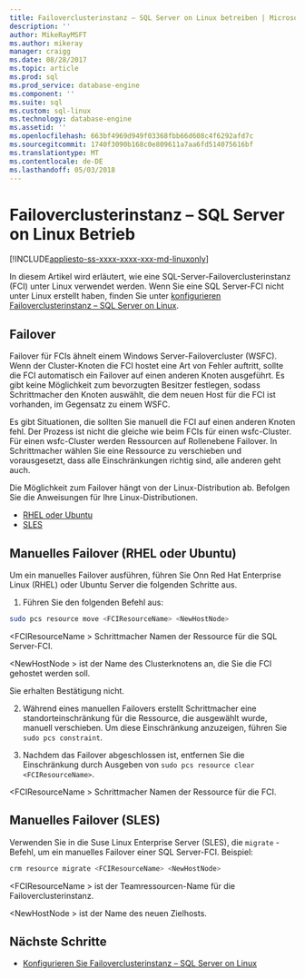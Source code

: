 ```yaml
---
title: Failoverclusterinstanz – SQL Server on Linux betreiben | Microsoft Docs
description: ''
author: MikeRayMSFT
ms.author: mikeray
manager: craigg
ms.date: 08/28/2017
ms.topic: article
ms.prod: sql
ms.prod_service: database-engine
ms.component: ''
ms.suite: sql
ms.custom: sql-linux
ms.technology: database-engine
ms.assetid: ''
ms.openlocfilehash: 663bf4969d949f03368fbb66d608c4f6292afd7c
ms.sourcegitcommit: 1740f3090b168c0e809611a7aa6fd514075616bf
ms.translationtype: MT
ms.contentlocale: de-DE
ms.lasthandoff: 05/03/2018
---
```

# <a name="operate-failover-cluster-instance---sql-server-on-linux"></a>Failoverclusterinstanz – SQL Server on Linux Betrieb

[!INCLUDE[appliesto-ss-xxxx-xxxx-xxx-md-linuxonly](../includes/appliesto-ss-xxxx-xxxx-xxx-md-linuxonly.md)]

In diesem Artikel wird erläutert, wie eine SQL-Server-Failoverclusterinstanz (FCI) unter Linux verwendet werden. Wenn Sie eine SQL Server-FCI nicht unter Linux erstellt haben, finden Sie unter [konfigurieren Failoverclusterinstanz – SQL Server on Linux](sql-server-linux-shared-disk-cluster-configure.md). 

## <a name="failover"></a>Failover

Failover für FCIs ähnelt einem Windows Server-Failovercluster (WSFC). Wenn der Cluster-Knoten die FCI hostet eine Art von Fehler auftritt, sollte die FCI automatisch ein Failover auf einen anderen Knoten ausgeführt. Es gibt keine Möglichkeit zum bevorzugten Besitzer festlegen, sodass Schrittmacher den Knoten auswählt, die dem neuen Host für die FCI ist vorhanden, im Gegensatz zu einem WSFC.

Es gibt Situationen, die sollten Sie manuell die FCI auf einen anderen Knoten fehl. Der Prozess ist nicht die gleiche wie beim FCIs für einen wsfc-Cluster. Für einen wsfc-Cluster werden Ressourcen auf Rollenebene Failover. In Schrittmacher wählen Sie eine Ressource zu verschieben und vorausgesetzt, dass alle Einschränkungen richtig sind, alle anderen geht auch. 

Die Möglichkeit zum Failover hängt von der Linux-Distribution ab. Befolgen Sie die Anweisungen für Ihre Linux-Distributionen.

- [RHEL oder Ubuntu](#rhelFailover)
- [SLES](#slesFailover)

## <a name = "#rhelFailover"></a> Manuelles Failover (RHEL oder Ubuntu)

Um ein manuelles Failover ausführen, führen Sie Onn Red Hat Enterprise Linux (RHEL) oder Ubuntu Server die folgenden Schritte aus.
1.  Führen Sie den folgenden Befehl aus: 

   ```bash
   sudo pcs resource move <FCIResourceName> <NewHostNode> 
   ```

   \<FCIResourceName > Schrittmacher Namen der Ressource für die SQL Server-FCI.

   \<NewHostNode > ist der Name des Clusterknotens an, die Sie die FCI gehostet werden soll. 

   Sie erhalten Bestätigung nicht.

2.  Während eines manuellen Failovers erstellt Schrittmacher eine standorteinschränkung für die Ressource, die ausgewählt wurde, manuell verschieben. Um diese Einschränkung anzuzeigen, führen Sie `sudo pcs constraint`.

3.  Nachdem das Failover abgeschlossen ist, entfernen Sie die Einschränkung durch Ausgeben von `sudo pcs resource clear <FCIResourceName>`. 

\<FCIResourceName > Schrittmacher Namen der Ressource für die FCI. 

## <a name = "#slesFailover"></a> Manuelles Failover (SLES)


Verwenden Sie in die Suse Linux Enterprise Server (SLES), die `migrate` -Befehl, um ein manuelles Failover einer SQL Server-FCI. Beispiel:

```bash
crm resource migrate <FCIResourceName> <NewHostNode>
```

\<FCIResourceName > ist der Teamressourcen-Name für die Failoverclusterinstanz. 

\<NewHostNode > ist der Name des neuen Zielhosts. 


<!---
|Distribution |Topic 
|----- |-----
|**Red Hat Enterprise Linux with HA add-on** |[Configure](sql-server-linux-shared-disk-cluster-red-hat-7-configure.md)<br/>[Operate](sql-server-linux-shared-disk-cluster-red-hat-7-operate.md)
|**SUSE Linux Enterprise Server with HA add-on** |[Configure](sql-server-linux-shared-disk-cluster-sles-configure.md)
--->

## <a name="next-steps"></a>Nächste Schritte

- [Konfigurieren Sie Failoverclusterinstanz – SQL Server on Linux](sql-server-linux-shared-disk-cluster-configure.md)

<!--Image references-->
